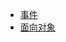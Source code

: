 <!-- _sidebar.md -->

- [事件](JavaScript高级程序设计/JavaScript高级程序设计-事件.md)
- [面向对象](JavaScript高级程序设计/JavaScript高级程序设计-面向对象.md)